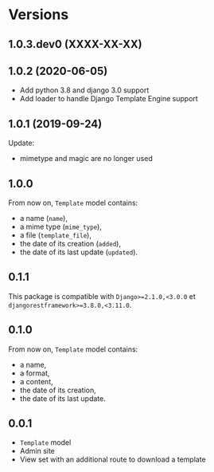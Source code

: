 # Versions

1.0.3.dev0      (XXXX-XX-XX)
----------------------------

1.0.2           (2020-06-05)
----------------------------

* Add python 3.8 and django 3.0 support
* Add loader to handle Django Template Engine support


1.0.1           (2019-09-24)
----------------------------

Update:

* mimetype and magic are no longer used


1.0.0
----------------------------

From now on, `Template` model contains:

* a name (`name`),
* a mime type (`mime_type`),
* a file (`template_file`),
* the date of its creation (`added`),
* the date of its last update (`updated`).

0.1.1
----------------------------

This package is compatible with `Django>=2.1.0,<3.0.0` et `djangorestframework>=3.8.0,<3.11.0`.

0.1.0
----------------------------

From now on, `Template` model contains:

* a name,
* a format,
* a content,
* the date of its creation,
* the date of its last update.

0.0.1
----------------------------

* `Template` model
* Admin site
* View set with an additional route to download a template

